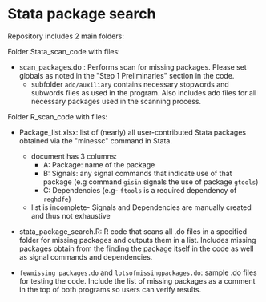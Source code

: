 # Stata package search
Repository includes 2 main folders:

Folder Stata_scan_code with files:
- scan_packages.do : Performs scan for missing packages. Please set globals as noted in the "Step 1 Preliminaries" section in the code.
  - subfolder `ado/auxiliary` contains necessary stopwords and subwords files as used in the program. Also includes ado files for all necessary packages used in the scanning process.

Folder R_scan_code with files:
- Package_list.xlsx: list of (nearly) all user-contributed Stata packages obtained via the "minessc" command in Stata.
  - document has 3 columns: 
      - A: Package: name of the package 
      - B: Signals: any signal commands that indicate use of that package (e.g command `gisin` signals the use of package `gtools`)
      - C: Dependencies (e.g- `ftools` is a required dependency of `reghdfe`)
  - list is incomplete- Signals and Dependencies are manually created and thus not exhaustive

- stata_package_search.R: R code that scans all .do files in a specified folder for missing packages and outputs them in a list. Includes missing packages obtain from the finding the package itself in the code as well as signal commands and dependencies.  

- `fewmissing packages.do` and `lotsofmissingpackages.do`: sample .do files for testing the code. Include the list of missing packages as a comment in the top of both programs so users can verify results.  



